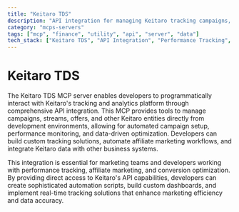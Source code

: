 ```yaml
---
title: "Keitaro TDS"
description: "API integration for managing Keitaro tracking campaigns, streams, offers, and performance data."
category: "mcps-servers"
tags: ["mcp", "finance", "utility", "api", "server", "data"]
tech_stack: ["Keitaro TDS", "API Integration", "Performance Tracking", "Affiliate Marketing", "Data Analytics"]
---
```


# Keitaro TDS

The Keitaro TDS MCP server enables developers to programmatically interact with Keitaro's tracking and analytics platform through comprehensive API integration. This MCP provides tools to manage campaigns, streams, offers, and other Keitaro entities directly from development environments, allowing for automated campaign setup, performance monitoring, and data-driven optimization. Developers can build custom tracking solutions, automate affiliate marketing workflows, and integrate Keitaro data with other business systems.

This integration is essential for marketing teams and developers working with performance tracking, affiliate marketing, and conversion optimization. By providing direct access to Keitaro's API capabilities, developers can create sophisticated automation scripts, build custom dashboards, and implement real-time tracking solutions that enhance marketing efficiency and data accuracy.

